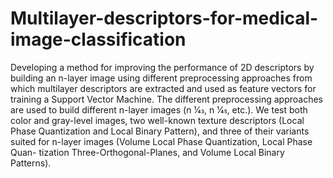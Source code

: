 # Multilayer-descriptors-for-medical-image-classification
Developing a method for improving the performance of 2D descriptors by building an n-layer image using different preprocessing approaches from which multilayer descriptors are extracted and used as feature vectors for training a Support Vector Machine. The different preprocessing approaches are used to build different n-layer images (n 1⁄43, n 1⁄45, etc.). We test both color and gray-level images, two well-known texture descriptors (Local Phase Quantization and Local Binary Pattern), and three of their variants suited for n-layer images (Volume Local Phase Quantization, Local Phase Quan- tization Three-Orthogonal-Planes, and Volume Local Binary Patterns).
